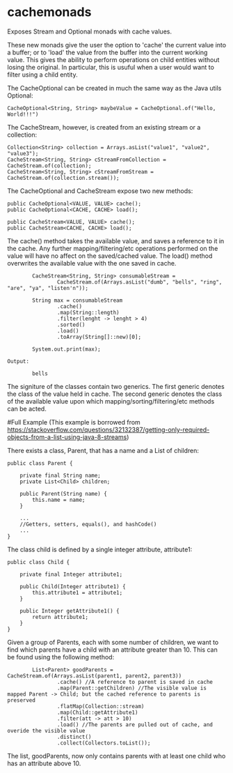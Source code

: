 # cachemonads
Exposes Stream and Optional monads with cache values.

These new monads give the user the option to 'cache' the current value into a buffer; or to 'load' the value from the buffer into the current working value. This gives the ability to perform operations on child entities without losing the original. In particular, this is usuful when a user would want to filter using a child entity.

The CacheOptional can be created in much the same way as the Java utils Optional:
```
CacheOptional<String, String> maybeValue = CacheOptional.of("Hello, World!!!")
```

The CacheStream, however, is created from an existing stream or a collection:
```
Collection<String> collection = Arrays.asList("value1", "value2", "value3");
CacheStream<String, String> cStreamFromCollection = CacheStream.of(collection);
CacheStream<String, String> cStreamFromStream = CacheStream.of(collection.stream());
```

The CacheOptional and CacheStream expose two new methods:
```
public CacheOptional<VALUE, VALUE> cache();
public CacheOptional<CACHE, CACHE> load();

public CacheStream<VALUE, VALUE> cache();
public CacheStream<CACHE, CACHE> load();
```

The cache() method takes the available value, and saves a reference to it in the cache. Any further mapping/filtering/etc operations performed on the value will have no affect on the saved/cached value. The load() method overwrites the available value with the one saved in cache.

```
        CacheStream<String, String> consumableStream =
                CacheStream.of(Arrays.asList("dumb", "bells", "ring", "are", "ya", "listen'n"));

        String max = consumableStream
                .cache()
                .map(String::length)
                .filter(lenght -> lenght > 4)
                .sorted()
                .load()
                .toArray(String[]::new)[0];
                
        System.out.print(max);
        
Output:

        bells
```

The signiture of the classes contain two generics. The first generic denotes the class of the value held in cache. The second generic denotes the class of the available value upon which mapping/sorting/filtering/etc methods can be acted.

#Full Example
(This example is borrowed from https://stackoverflow.com/questions/32132387/getting-only-required-objects-from-a-list-using-java-8-streams)

There exists a class, Parent, that has a name and a List of children:

```
public class Parent {

    private final String name;
    private List<Child> children;

    public Parent(String name) {
        this.name = name;
    }
    
    ...
    //Getters, setters, equals(), and hashCode()
    ...
}
```

The class child is defined by a single integer attribute, attribute1:
```
public class Child {

    private final Integer attribute1;

    public Child(Integer attribute1) {
        this.attribute1 = attribute1;
    }

    public Integer getAttribute1() {
        return attribute1;
    }
}
```

Given a group of Parents, each with some number of children, we want to find which parents have a child with an attribute greater than 10. This can be found using the following method:

```
        List<Parent> goodParents = CacheStream.of(Arrays.asList(parent1, parent2, parent3))
                .cache() //A reference to parent is saved in cache
                .map(Parent::getChildren) //The visible value is mapped Parent -> Child; but the cached reference to parents is preserved
                .flatMap(Collection::stream)
                .map(Child::getAttribute1)
                .filter(att -> att > 10)
                .load() //The parents are pulled out of cache, and overide the visible value
                .distinct()
                .collect(Collectors.toList());
```

The list, goodParents, now only contains parents with at least one child who has an attribute above 10.
